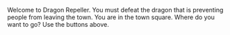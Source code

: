 Welcome to Dragon Repeller. You must defeat the dragon that is preventing people from leaving the town. You are in the town square. Where do you want to go? Use the buttons above.